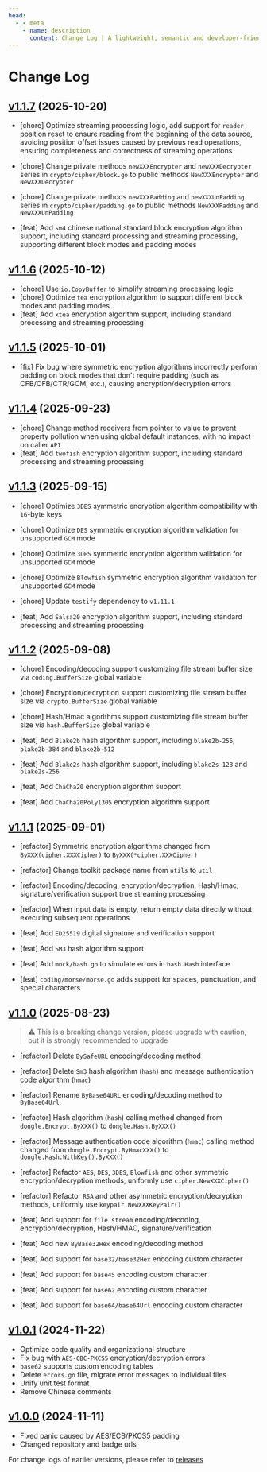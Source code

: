 ```yaml
---
head:
  - - meta
    - name: description
      content: Change Log | A lightweight, semantic and developer-friendly golang encoding & crypto library
---
```


# Change Log

## [v1.1.7](https://github.com/dromara/dongle/compare/v1.1.6...v1.1.7) (2025-10-20)

* [chore] Optimize streaming processing logic, add support for `reader` position reset to ensure reading from the beginning of the data source, avoiding position offset issues caused by previous read operations, ensuring completeness and correctness of streaming operations
* [chore] Change private methods `newXXXEncrypter` and `newXXXDecrypter` series in `crypto/cipher/block.go` to public methods `NewXXXEncrypter` and `NewXXXDecrypter`
* [chore] Change private methods `newXXXPadding` and `newXXXUnPadding` series in `crypto/cipher/padding.go` to public methods `NewXXXPadding` and `NewXXXUnPadding`

* [feat] Add `sm4` chinese national standard block encryption algorithm support, including standard processing and streaming processing, supporting different block modes and padding modes

## [v1.1.6](https://github.com/dromara/dongle/compare/v1.1.5...v1.1.6) (2025-10-12)

* [chore] Use `io.CopyBuffer` to simplify streaming processing logic
* [chore] Optimize `tea` encryption algorithm to support different block modes and padding modes
* [feat] Add `xtea` encryption algorithm support, including standard processing and streaming processing

## [v1.1.5](https://github.com/dromara/dongle/compare/v1.1.4...v1.1.5) (2025-10-01)

* [fix] Fix bug where symmetric encryption algorithms incorrectly perform padding on block modes that don't require padding (such as CFB/OFB/CTR/GCM, etc.), causing encryption/decryption errors

## [v1.1.4](https://github.com/dromara/dongle/compare/v1.1.3...v1.1.4) (2025-09-23)

* [chore] Change method receivers from pointer to value to prevent property pollution when using global default instances, with no impact on caller `API`
* [feat] Add `twofish` encryption algorithm support, including standard processing and streaming processing

## [v1.1.3](https://github.com/dromara/dongle/compare/v1.1.2...v1.1.3) (2025-09-15)

* [chore] Optimize `3DES` symmetric encryption algorithm compatibility with `16`-byte keys
* [chore] Optimize `DES` symmetric encryption algorithm validation for unsupported `GCM` mode
* [chore] Optimize `3DES` symmetric encryption algorithm validation for unsupported `GCM` mode
* [chore] Optimize `Blowfish` symmetric encryption algorithm validation for unsupported `GCM` mode
* [chore] Update `testify` dependency to `v1.11.1`

* [feat] Add `Salsa20` encryption algorithm support, including standard processing and streaming processing

## [v1.1.2](https://github.com/dromara/dongle/compare/v1.1.1...v1.1.2) (2025-09-08)

* [chore] Encoding/decoding support customizing file stream buffer size via `coding.BufferSize` global variable
* [chore] Encryption/decryption support customizing file stream buffer size via `crypto.BufferSize` global variable
* [chore] Hash/Hmac algorithms support customizing file stream buffer size via `hash.BufferSize` global variable

* [feat] Add `Blake2b` hash algorithm support, including `blake2b-256`, `blake2b-384` and `blake2b-512`
* [feat] Add `Blake2s` hash algorithm support, including `blake2s-128` and `blake2s-256`
* [feat] Add `ChaCha20` encryption algorithm support
* [feat] Add `ChaCha20Poly1305` encryption algorithm support

## [v1.1.1](https://github.com/dromara/dongle/compare/v1.1.0...v1.1.1) (2025-09-01)

* [refactor] Symmetric encryption algorithms changed from `ByXXX(cipher.XXXCipher)` to `ByXXX(*cipher.XXXCipher)`
* [refactor] Change toolkit package name from `utils` to `util`
* [refactor] Encoding/decoding, encryption/decryption, Hash/Hmac, signature/verification support true streaming processing
* [refactor] When input data is empty, return empty data directly without executing subsequent operations

* [feat] Add `ED25519` digital signature and verification support
* [feat] Add `SM3` hash algorithm support
* [feat] Add `mock/hash.go` to simulate errors in `hash.Hash` interface
* [feat] `coding/morse/morse.go` adds support for spaces, punctuation, and special characters

## [v1.1.0](https://github.com/dromara/dongle/compare/v1.0.1...v1.1.0) (2025-08-23)
> ⚠️ This is a breaking change version, please upgrade with caution, but it is strongly recommended to upgrade

* [refactor] Delete `BySafeURL` encoding/decoding method
* [refactor] Delete `Sm3` hash algorithm (`hash`) and message authentication code algorithm (`hmac`)
* [refactor] Rename `ByBase64URL` encoding/decoding method to `ByBase64Url`
* [refactor] Hash algorithm (`hash`) calling method changed from `dongle.Encrypt.ByXXX()` to `dongle.Hash.ByXXX()`
* [refactor] Message authentication code algorithm (`hmac`) calling method changed from `dongle.Encrypt.ByHmacXXX()` to `dongle.Hash.WithKey().ByXXX()`
* [refactor] Refactor `AES`, `DES`, `3DES`, `Blowfish` and other symmetric encryption/decryption methods, uniformly use `cipher.NewXXXCipher()`
* [refactor] Refactor `RSA` and other asymmetric encryption/decryption methods, uniformly use `keypair.NewXXXKeyPair()`

* [feat] Add support for `file stream` encoding/decoding, encryption/decryption, Hash/HMAC, signature/verification
* [feat] Add new `ByBase32Hex` encoding/decoding method
* [feat] Add support for `base32/base32Hex` encoding custom character
* [feat] Add support for `base45` encoding custom character
* [feat] Add support for `base62` encoding custom character
* [feat] Add support for `base64/base64Url` encoding custom character

## [v1.0.1](https://github.com/dromara/dongle/compare/v1.0.0...v1.0.1) (2024-11-22)

* Optimize code quality and organizational structure
* Fix bug with `AES-CBC-PKCS5` encryption/decryption errors
* `base62` supports custom encoding tables
* Delete `errors.go` file, migrate error messages to individual files
* Unify unit test format
* Remove Chinese comments

## [v1.0.0](https://github.com/dromara/carbon/compare/v0.2.8...v1.0.0) (2024-11-11)

- Fixed panic caused by AES/ECB/PKCS5 padding
- Changed repository and badge urls

For change logs of earlier versions, please refer to <a href="https://github.com/dromara/dongle/releases" target="_blank" rel="noreferrer">releases</a>
